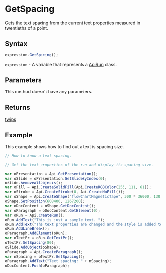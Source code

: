 # GetSpacing

Gets the text spacing from the current text properties measured in twentieths of a point.

## Syntax

```javascript
expression.GetSpacing();
```

`expression` - A variable that represents a [ApiRun](../ApiRun.md) class.

## Parameters

This method doesn't have any parameters.

## Returns

[twips](../../Enumeration/twips.md)

## Example

This example shows how to find out a text is spacing size.

```javascript editor-pptx
// How to know a text spacing.

// Get the text properties of the run and display its spacing size.

var oPresentation = Api.GetPresentation();
var oSlide = oPresentation.GetSlideByIndex(0);
oSlide.RemoveAllObjects();
var oFill = Api.CreateSolidFill(Api.CreateRGBColor(255, 111, 61));
var oStroke = Api.CreateStroke(0, Api.CreateNoFill());
var oShape = Api.CreateShape("flowChartMagneticTape", 300 * 36000, 130 * 36000, oFill, oStroke);
oShape.SetPosition(608400, 1267200);
var oDocContent = oShape.GetDocContent();
var oParagraph = oDocContent.GetElement(0);
var oRun = Api.CreateRun();
oRun.AddText("This is just a sample text. ");
oRun.AddText("The text properties are changed and the style is added to the paragraph. ");
oRun.AddLineBreak();
oParagraph.AddElement(oRun);
var oTextPr = oRun.GetTextPr();
oTextPr.SetSpacing(80);
oSlide.AddObject(oShape);
oParagraph = Api.CreateParagraph();
var nSpacing = oTextPr.GetSpacing();
oParagraph.AddText("Text spacing: " + nSpacing);
oDocContent.Push(oParagraph);
```
